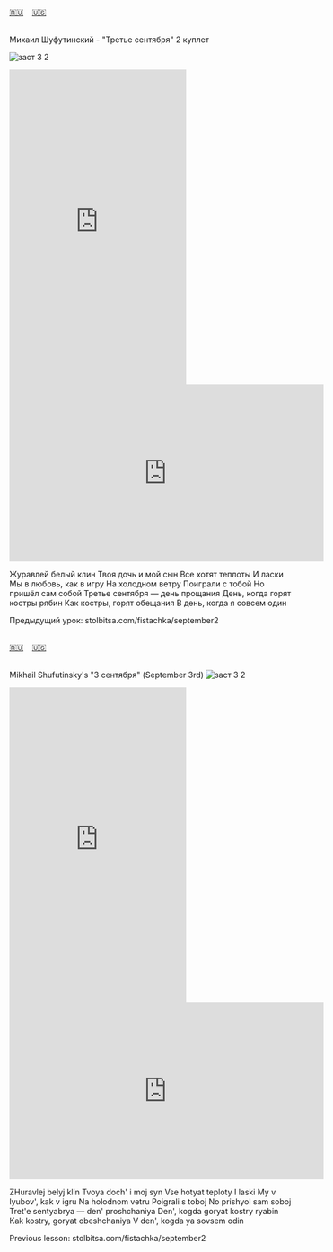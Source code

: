 <span id="ru"><a href='#ru'>🇷🇺</a> &nbsp;&nbsp;&nbsp;<a href='#en'>🇺🇸</a> &nbsp;&nbsp;&nbsp;</span><br><br>

Михаил Шуфутинский - "Третье сентября"
2 куплет

![заст 3 2](https://github.com/user-attachments/assets/5bd9fbe4-1842-4712-8ec1-e7e7e0aa52a0)

<iframe width="315" height="560" src="https://www.youtube.com/embed/30ag6iz578E" frameborder="0" allow="accelerometer; autoplay; clipboard-write; encrypted-media; gyroscope; picture-in-picture; web-share"allowfullscreen></iframe>
<iframe width="560" height="315" src="https://www.youtube.com/embed/Btr-3ZRi6kg" frameborder="0" allow="accelerometer; autoplay; clipboard-write; encrypted-media; gyroscope; picture-in-picture; web-share"allowfullscreen></iframe>

Журавлей белый клин
Твоя дочь и мой сын
Все хотят теплоты И ласки
Мы в любовь, как в игру
На холодном ветру
Поиграли с тобой
Но пришёл сам собой
Третье сентября — день прощания
День, когда горят костры рябин
Как костры, горят обещания
В день, когда я совсем один

Предыдущий урок: stolbitsa.com/fistachka/september2<br><br>

<span id="en"><a href='#ru'>🇷🇺</a> &nbsp;&nbsp;&nbsp;<a href='#en'>🇺🇸</a> &nbsp;&nbsp;&nbsp;</span><br><br>

Mikhail Shufutinsky's "3 сентября" (September 3rd) 
![заст 3 2](https://github.com/user-attachments/assets/5bd9fbe4-1842-4712-8ec1-e7e7e0aa52a0)

<iframe width="315" height="560" src="https://www.youtube.com/embed/LYfkG4f71LI" frameborder="0" allow="accelerometer; autoplay; clipboard-write; encrypted-media; gyroscope; picture-in-picture; web-share"allowfullscreen></iframe>
<iframe width="560" height="315" src="https://www.youtube.com/embed/ijr-QfJMS64" frameborder="0" allow="accelerometer; autoplay; clipboard-write; encrypted-media; gyroscope; picture-in-picture; web-share"allowfullscreen></iframe>

ZHuravlej belyj klin
Tvoya doch' i moj syn
Vse hotyat teploty I laski
My v lyubov', kak v igru
Na holodnom vetru
Poigrali s toboj
No prishyol sam soboj
Tret'e sentyabrya — den' proshchaniya
Den', kogda goryat kostry ryabin
Kak kostry, goryat obeshchaniya
V den', kogda ya sovsem odin

Previous lesson: stolbitsa.com/fistachka/september2<br><br>


